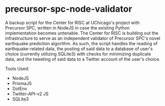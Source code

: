 # precursor-spc-node-validator

A backup script for the Center for RISC at UChicago's project with Precursor SPC, written in NodeJS in case the existing Python implementation becomes untenable. The Center for RISC is building out the infrastructure to serve as an independent validator of Precursor SPC's novel earthquake prediction algorithm. As such, the script handles the reading of earthquake-related data, the posting of said data to a database of user's choice (currently utilizing SQLite3) with checks for minimizing duplicate data, and the tweeting of said data to a Twitter account of the user's choice.

Tools Used:
- NodeJS
- PrismaJS
- DotEnv
- Twitter-API-v2 JS
- SQLite3
